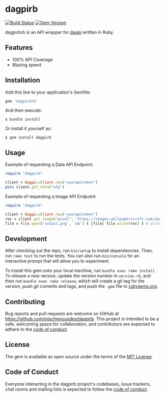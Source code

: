 # dagpirb
[![Build Status](https://travis-ci.com/mischievousdev/dagpi.rb.svg?branch=master)](https://travis-ci.com/mischievousdev/dagpi.rb)
[![Gem Version](https://badge.fury.io/rb/dagpirb.svg)](https://badge.fury.io/rb/dagpirb)

dagpirbrb is an API wrapper for <a href="https://dagpi.xyz">dagpi</a> written in Ruby.

## Features

* 100% API Coverage
* Blazing speed

## Installation

Add this line to your application's Gemfile:

```ruby
gem 'dagpirbrb'
```

And then execute:

    $ bundle install

Or install it yourself as:

    $ gem install dagpirb

## Usage

Example of requesting a Data API Endpoint:

```ruby
require "dagpirb"

client = Dagpi::Client.new("yourapitoken")
puts client.get_data("wtp")
```

Example of requesting a Image API Endpoint:

```ruby
require "dagpirb"

client = Dagpi::Client.new("yourapitoken")
res = client.get_image("pixel", "https://images.wallpaperscraft.com/image/lion_art_vector_122213_3840x2160.jpg") # return bytes we need to convert it into file.
file = File.open('output.png', 'wb') { |file| file.write(res) } # write bytes to file

```

## Development

After checking out the repo, run `bin/setup` to install dependencies. Then, run `rake test` to run the tests. You can also run `bin/console` for an interactive prompt that will allow you to experiment.

To install this gem onto your local machine, run `bundle exec rake install`. To release a new version, update the version number in `version.rb`, and then run `bundle exec rake release`, which will create a git tag for the version, push git commits and tags, and push the `.gem` file to [rubygems.org](https://rubygems.org).

## Contributing

Bug reports and pull requests are welcome on GitHub at https://github.com/mischievousdev/dagpirb. This project is intended to be a safe, welcoming space for collaboration, and contributors are expected to adhere to the [code of conduct](https://github.com/mischievousdev/dagpirb/blob/main/CODE_OF_CONDUCT.md).


## License

The gem is available as open source under the terms of the [MIT License](https://opensource.org/licenses/MIT).

## Code of Conduct

Everyone interacting in the dagpirb project's codebases, issue trackers, chat rooms and mailing lists is expected to follow the [code of conduct](https://github.com/mischievousdev/dagpirb/blob/main/CODE_OF_CONDUCT.md).
